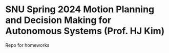# SNU Spring 2024 Motion Planning and Decision Making for Autonomous Systems (Prof. HJ Kim)

Repo for homeworks
